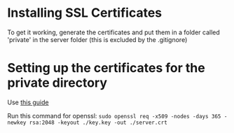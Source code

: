 # Installing SSL Certificates

To get it working, generate the certificates and put them in a folder called 'private' in the server folder (this is excluded by the .gitignore)

# Setting up the certificates for the private directory

Use [this guide](https://www.digitalocean.com/community/tutorials/how-to-create-a-self-signed-ssl-certificate-for-apache-in-ubuntu-16-04)

Run this command for openssl:
`sudo openssl req -x509 -nodes -days 365 -newkey rsa:2048 -keyout ./key.key -out ./server.crt`
